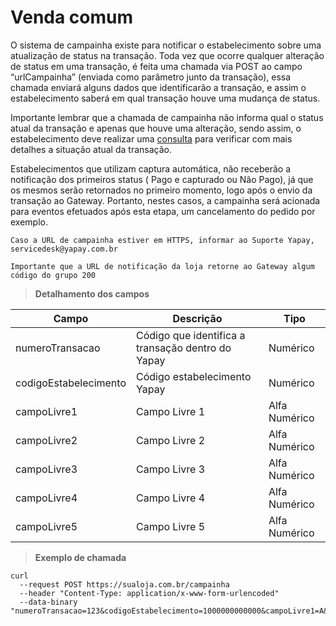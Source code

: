 # Venda comum

O sistema de campainha existe para notificar o estabelecimento sobre uma atualização de status na transação. Toda vez que ocorre qualquer alteração de status em uma transação, é feita uma chamada via <span class="post">POST</span> ao campo “urlCampainha” (enviada como parâmetro junto da transação), essa chamada enviará alguns dados que identificarão a transação, e assim o estabelecimento saberá em qual transação houve uma mudança de status.

Importante lembrar que a chamada de campainha não informa qual o status atual da transação e apenas que houve uma alteração, sendo assim, o estabelecimento deve realizar uma [consulta](api-consultar-transacao.md) para verificar com mais detalhes a situação atual da transação.

Estabelecimentos que utilizam captura automática, não receberão a notificação dos primeiros status ( Pago e capturado ou Não Pago), já que os mesmos serão retornados no primeiro momento, logo após o envio da transação ao Gateway.
Portanto, nestes casos, a campainha será acionada para eventos efetuados após esta etapa, um cancelamento do pedido por exemplo.

`Caso a URL de campainha estiver em HTTPS, informar ao Suporte Yapay, servicedesk@yapay.com.br`

`Importante que a URL de notificação da loja retorne ao Gateway algum código do grupo 200`



> **Detalhamento dos campos**

Campo | Descrição | Tipo
----- | --------- | -------
numeroTransacao|	Código que identifica a transação dentro do Yapay|	Numérico
codigoEstabelecimento|	Código estabelecimento Yapay|	Numérico
campoLivre1|	Campo Livre 1|	Alfa Numérico
campoLivre2|	Campo Livre 2|	Alfa Numérico
campoLivre3|	Campo Livre 3|	Alfa Numérico
campoLivre4|	Campo Livre 4|  Alfa Numérico
campoLivre5|	Campo Livre 5|	Alfa Numérico


> **Exemplo de chamada**


```curl
curl
  --request POST https://sualoja.com.br/campainha
  --header "Content-Type: application/x-www-form-urlencoded"
  --data-binary
"numeroTransacao=123&codigoEstabelecimento=1000000000000&campoLivre1=A&campoLivre2=B&campoLivre3"
```
